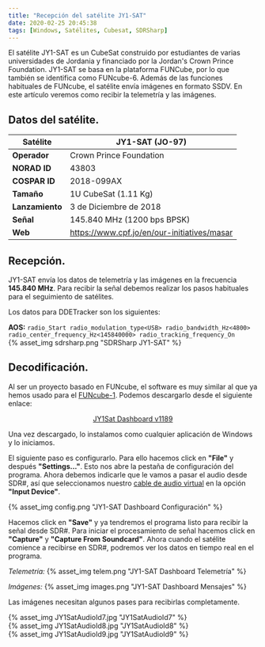 ```yaml
---
title: "Recepción del satélite JY1-SAT"
date: 2020-02-25 20:45:38
tags: [Windows, Satélites, Cubesat, SDRSharp]
---
```


El satélite JY1-SAT es un CubeSat construido por estudiantes de varias universidades de Jordania y financiado por la Jordan's Crown Prince Foundation.
JY1-SAT se basa en la plataforma FUNCube, por lo que también se identifica como FUNcube-6. Además de las funciones habituales de FUNcube, el satélite envía imágenes en formato SSDV.
En este artículo veremos como recibir la telemetría y las imágenes.

<!-- more -->

## Datos del satélite.

| Satélite        | JY1-SAT (JO-97) |
|-----------------|---|
| **Operador**    | Crown Prince Foundation |
| **NORAD ID**    | 43803 |
| **COSPAR ID**   | 2018-099AX |
| **Tamaño**      | 1U CubeSat (1.11 Kg) |
| **Lanzamiento** | 3 de Diciembre de 2018 |
| **Señal**       | 145.840 MHz (1200 bps BPSK) |
| **Web**         | https://www.cpf.jo/en/our-initiatives/masar |

## Recepción.

JY1-SAT envía los datos de telemetría y las imágenes en la frecuencia **145.840 MHz**. Para recibir la señal debemos realizar los pasos habituales para el seguimiento de satélites.

Los datos para DDETracker son los siguientes:

**AOS:**
    ```
    radio_Start
    radio_modulation_type<USB>
    radio_bandwidth_Hz<4800>
    radio_center_frequency_Hz<145840000>
    radio_tracking_frequency_On
    ```
</br>
{% asset_img sdrsharp.png "SDRSharp JY1-SAT" %}


## Decodificación.

Al ser un proyecto basado en FUNcube, el software es muy similar al que ya hemos usado para el [FUNcube-1](https://sdr-es.com/2020/02/22/recepcion-funcube1/). Podemos descargarlo desde el siguiente enlace:

[<center>JY1Sat Dashboard v1189</center>](https://download.funcube.org.uk/JY1Sat_Dashboard_v1189.msi)

Una vez descargado, lo instalamos como cualquier aplicación de Windows y lo iniciamos.

El siguiente paso es configurarlo. Para ello hacemos click en **"File"** y después **"Settings..."**. Esto nos abre la pestaña de configuración del programa.
Ahora debemos indicarle que le vamos a pasar el audio desde SDR#, así que seleccionamos nuestro [cable de audio virtual](https://sdr-es.com/2020/01/21/instalacion-virtual-cable-audio/) en la opción **"Input Device"**.

{% asset_img config.png "JY1-SAT Dashboard Configuración" %}

Hacemos click en **"Save"** y ya tendremos el programa listo para recibir la señal desde SDR#.
Para iniciar el procesamiento de señal hacemos click en **"Capture"** y **"Capture From Soundcard"**. Ahora cuando el satélite comience a recibirse en SDR#, podremos ver los datos en tiempo real en el programa.

_Telemetría:_
{% asset_img telem.png "JY1-SAT Dashboard Telemetría" %}

_Imágenes:_
{% asset_img images.png "JY1-SAT Dashboard Mensajes" %}


Las imágenes necesitan algunos pases para recibirlas completamente.

{% asset_img JY1SatAudioId7.jpg "JY1SatAudioId7" %}
</br>
{% asset_img JY1SatAudioId8.jpg "JY1SatAudioId8" %}
</br>
{% asset_img JY1SatAudioId9.jpg "JY1SatAudioId9" %}
</br>
